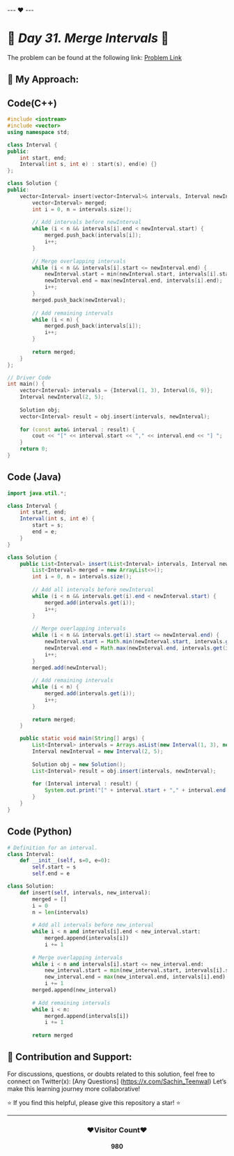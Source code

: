 --- ❤️ ---

# 🚀 _Day 31. Merge Intervals_ 🧠


The problem can be found at the following link: [Problem Link](https://www.interviewbit.com/problems/merge-intervals/)

## 🎯 **My Approach:**


## Code(C++)
```cpp
#include <iostream>
#include <vector>
using namespace std;

class Interval {
public:
    int start, end;
    Interval(int s, int e) : start(s), end(e) {}
};

class Solution {
public:
    vector<Interval> insert(vector<Interval>& intervals, Interval newInterval) {
        vector<Interval> merged;
        int i = 0, n = intervals.size();
        
        // Add intervals before newInterval
        while (i < n && intervals[i].end < newInterval.start) {
            merged.push_back(intervals[i]);
            i++;
        }
        
        // Merge overlapping intervals
        while (i < n && intervals[i].start <= newInterval.end) {
            newInterval.start = min(newInterval.start, intervals[i].start);
            newInterval.end = max(newInterval.end, intervals[i].end);
            i++;
        }
        merged.push_back(newInterval);
        
        // Add remaining intervals
        while (i < n) {
            merged.push_back(intervals[i]);
            i++;
        }
        
        return merged;
    }
};

// Driver Code
int main() {
    vector<Interval> intervals = {Interval(1, 3), Interval(6, 9)};
    Interval newInterval(2, 5);
    
    Solution obj;
    vector<Interval> result = obj.insert(intervals, newInterval);
    
    for (const auto& interval : result) {
        cout << "[" << interval.start << "," << interval.end << "] ";
    }
    return 0;
}

```

## Code (Java)

```java
import java.util.*;

class Interval {
    int start, end;
    Interval(int s, int e) {
        start = s;
        end = e;
    }
}

class Solution {
    public List<Interval> insert(List<Interval> intervals, Interval newInterval) {
        List<Interval> merged = new ArrayList<>();
        int i = 0, n = intervals.size();
        
        // Add all intervals before newInterval
        while (i < n && intervals.get(i).end < newInterval.start) {
            merged.add(intervals.get(i));
            i++;
        }
        
        // Merge overlapping intervals
        while (i < n && intervals.get(i).start <= newInterval.end) {
            newInterval.start = Math.min(newInterval.start, intervals.get(i).start);
            newInterval.end = Math.max(newInterval.end, intervals.get(i).end);
            i++;
        }
        merged.add(newInterval);
        
        // Add remaining intervals
        while (i < n) {
            merged.add(intervals.get(i));
            i++;
        }
        
        return merged;
    }

    public static void main(String[] args) {
        List<Interval> intervals = Arrays.asList(new Interval(1, 3), new Interval(6, 9));
        Interval newInterval = new Interval(2, 5);
        
        Solution obj = new Solution();
        List<Interval> result = obj.insert(intervals, newInterval);
        
        for (Interval interval : result) {
            System.out.print("[" + interval.start + "," + interval.end + "] ");
        }
    }
}

```

## Code (Python)

```python
# Definition for an interval.
class Interval:
    def __init__(self, s=0, e=0):
        self.start = s
        self.end = e

class Solution:
    def insert(self, intervals, new_interval):
        merged = []
        i = 0
        n = len(intervals)
        
        # Add all intervals before new_interval
        while i < n and intervals[i].end < new_interval.start:
            merged.append(intervals[i])
            i += 1
        
        # Merge overlapping intervals
        while i < n and intervals[i].start <= new_interval.end:
            new_interval.start = min(new_interval.start, intervals[i].start)
            new_interval.end = max(new_interval.end, intervals[i].end)
            i += 1
        merged.append(new_interval)
        
        # Add remaining intervals
        while i < n:
            merged.append(intervals[i])
            i += 1
        
        return merged

```



## 🎯 **Contribution and Support:**

For discussions, questions, or doubts related to this solution, feel free to connect on Twitter(x): [Any Questions] (https://x.com/Sachin_Teenwal) Let’s make this learning journey more collaborative!

⭐ If you find this helpful, please give this repository a star! ⭐

---

<div align="center">
 <h3><b>❤️Visitor Count❤️</b></h3>
   <textalign="center">
   <h4>980</h4>
